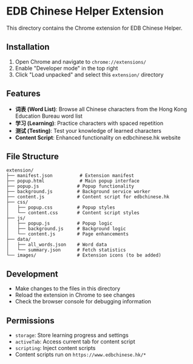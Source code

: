 # EDB Chinese Helper Extension

This directory contains the Chrome extension for EDB Chinese Helper.

## Installation

1. Open Chrome and navigate to `chrome://extensions/`
2. Enable "Developer mode" in the top right
3. Click "Load unpacked" and select this `extension/` directory

## Features

- **词表 (Word List)**: Browse all Chinese characters from the Hong Kong Education Bureau word list
- **学习 (Learning)**: Practice characters with spaced repetition
- **测试 (Testing)**: Test your knowledge of learned characters
- **Content Script**: Enhanced functionality on edbchinese.hk website

## File Structure

```
extension/
├── manifest.json          # Extension manifest
├── popup.html             # Main popup interface
├── popup.js              # Popup functionality
├── background.js         # Background service worker
├── content.js            # Content script for edbchinese.hk
├── css/
│   ├── popup.css         # Popup styles
│   └── content.css       # Content script styles
├── js/
│   ├── popup.js          # Popup logic
│   ├── background.js     # Background logic
│   └── content.js        # Page enhancements
├── data/
│   ├── all_words.json    # Word data
│   └── summary.json      # Fetch statistics
└── images/               # Extension icons (to be added)
```

## Development

- Make changes to the files in this directory
- Reload the extension in Chrome to see changes
- Check the browser console for debugging information

## Permissions

- `storage`: Store learning progress and settings
- `activeTab`: Access current tab for content script
- `scripting`: Inject content scripts
- Content scripts run on `https://www.edbchinese.hk/*`